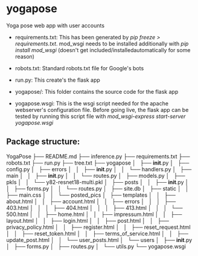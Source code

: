 # yogapose
Yoga pose web app with user accounts

- requirements.txt: This has been generated by _pip freeze > requirements.txt_. mod_wsgi needs to be installed additionally with _pip install mod_wsgi_ (doesn't get included/installedautomatically for some reason)

- robots.txt: Standard robots.txt file for Google's bots

- run.py: This create's the flask app

- yogapose/: This folder contains the source code for the flask app

- yogapose.wsgi: This is the wsgi script needed for the apache webserver's configuration file. Before going live, the flask app can be tested by running this script file with _mod_wsgi-express start-server yogapose.wsgi_

Package structure:
-----------------

YogaPose
├── README.md
├── inference.py
├── requirements.txt
├── robots.txt
├── run.py
├── tree.txt
├── yogapose
│   ├── __init__.py
│   ├── config.py
│   ├── errors
│   │   ├── __init__.py
│   │   └── handlers.py
│   ├── main
│   │   ├── __init__.py
│   │   └── routes.py
│   ├── models.py
│   ├── pkls
│   │   └── y82-resnet18-multi.pkl
│   ├── posts
│   │   ├── __init__.py
│   │   ├── forms.py
│   │   └── routes.py
│   ├── site.db
│   ├── static
│   │   ├── main.css
│   │   └── posted_pics
│   ├── templates
│   │   ├── about.html
│   │   ├── account.html
│   │   ├── errors
│   │   │   ├── 403.html
│   │   │   ├── 404.html
│   │   │   ├── 413.html
│   │   │   └── 500.html
│   │   ├── home.html
│   │   ├── impressum.html
│   │   ├── layout.html
│   │   ├── login.html
│   │   ├── post.html
│   │   ├── privacy_policy.html
│   │   ├── register.html
│   │   ├── reset_request.html
│   │   ├── reset_token.html
│   │   ├── terms_of_service.html
│   │   ├── update_post.html
│   │   └── user_posts.html
│   └── users
│       ├── __init__.py
│       ├── forms.py
│       ├── routes.py
│       └── utils.py
└── yogapose.wsgi
